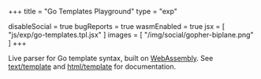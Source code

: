 +++
title = "Go Templates Playground"
type = "exp"

disableSocial = true
bugReports = true
wasmEnabled = true
jsx = [
    "js/exp/go-templates.tpl.jsx"
]
images = [
    "/img/social/gopher-biplane.png"
]
+++

Live parser for Go template syntax, built on [WebAssembly][wasm]. See
[text/template][textPkg] and [html/template][htmlPkg] for documentation.

<!-- Links -->
[wasm]: https://webassembly.org/
[textPkg]: https://pkg.go.dev/text/template
[htmlPkg]: https://pkg.go.dev/html/template
